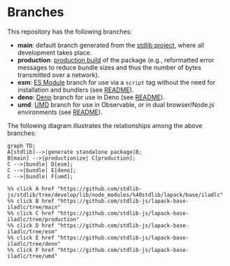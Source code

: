 <!--

@license Apache-2.0

Copyright (c) 2022 The Stdlib Authors.

Licensed under the Apache License, Version 2.0 (the "License");
you may not use this file except in compliance with the License.
You may obtain a copy of the License at

    http://www.apache.org/licenses/LICENSE-2.0

Unless required by applicable law or agreed to in writing, software
distributed under the License is distributed on an "AS IS" BASIS,
WITHOUT WARRANTIES OR CONDITIONS OF ANY KIND, either express or implied.
See the License for the specific language governing permissions and
limitations under the License.

-->

# Branches

This repository has the following branches:

-   **main**: default branch generated from the [stdlib project][stdlib-url], where all development takes place.
-   **production**: [production build][production-url] of the package (e.g., reformatted error messages to reduce bundle sizes and thus the number of bytes transmitted over a network).
-   **esm**: [ES Module][esm-url] branch for use via a `script` tag without the need for installation and bundlers (see [README][esm-readme]).
-   **deno**: [Deno][deno-url] branch for use in Deno (see [README][deno-readme]).
-   **umd**: [UMD][umd-url] branch for use in Observable, or in dual browser/Node.js environments (see [README][umd-readme]).

The following diagram illustrates the relationships among the above branches:

```mermaid
graph TD;
A[stdlib]-->|generate standalone package|B;
B[main] -->|productionize| C[production];
C -->|bundle| D[esm];
C -->|bundle| E[deno];
C -->|bundle| F[umd];

%% click A href "https://github.com/stdlib-js/stdlib/tree/develop/lib/node_modules/%40stdlib/lapack/base/iladlc"
%% click B href "https://github.com/stdlib-js/lapack-base-iladlc/tree/main"
%% click C href "https://github.com/stdlib-js/lapack-base-iladlc/tree/production"
%% click D href "https://github.com/stdlib-js/lapack-base-iladlc/tree/esm"
%% click E href "https://github.com/stdlib-js/lapack-base-iladlc/tree/deno"
%% click F href "https://github.com/stdlib-js/lapack-base-iladlc/tree/umd"
```

[stdlib-url]: https://github.com/stdlib-js/stdlib/tree/develop/lib/node_modules/%40stdlib/lapack/base/iladlc
[production-url]: https://github.com/stdlib-js/lapack-base-iladlc/tree/production
[deno-url]: https://github.com/stdlib-js/lapack-base-iladlc/tree/deno
[deno-readme]: https://github.com/stdlib-js/lapack-base-iladlc/blob/deno/README.md
[umd-url]: https://github.com/stdlib-js/lapack-base-iladlc/tree/umd
[umd-readme]: https://github.com/stdlib-js/lapack-base-iladlc/blob/umd/README.md
[esm-url]: https://github.com/stdlib-js/lapack-base-iladlc/tree/esm
[esm-readme]: https://github.com/stdlib-js/lapack-base-iladlc/blob/esm/README.md